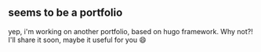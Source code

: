 ## seems to be a portfolio

yep, i'm working on another portfolio, based on hugo framework. Why not?!
<br>
I'll share it soon, maybe it useful for you :smile:
